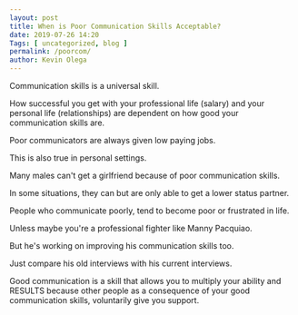 ```yaml
--- 
layout: post 
title: When is Poor Communication Skills Acceptable?
date: 2019-07-26 14:20
Tags: [ uncategorized, blog ]
permalink: /poorcom/ 
author: Kevin Olega 
--- 
```

Communication skills is a universal skill. 

How successful you get with your professional life (salary) and your personal life (relationships) are dependent on how good your communication skills are. 

Poor communicators are always given low paying jobs.

This is also true in personal settings.

Many males can't get a girlfriend because of poor communication skills.

In some situations, they can but are only able to get a lower status partner.

People who communicate poorly, tend to become poor or frustrated in life.

Unless maybe you're a professional fighter like Manny Pacquiao. 

But he's working on improving his communication skills too.

Just compare his old interviews with his current interviews.

Good communication is a skill that allows you to multiply your ability and RESULTS because other people as a consequence of your good communication skills, voluntarily give you support.